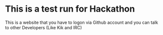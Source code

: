 This is a test run for Hackathon
=================================
This is a website that you have to logon via Github account and you can talk to other Developers (Like Kik and IRC)
